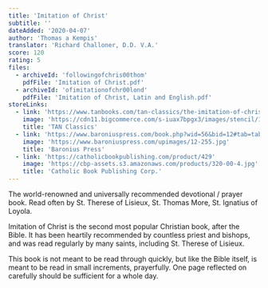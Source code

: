 ```yaml
---
title: 'Imitation of Christ'
subtitle: ''
dateAdded: '2020-04-07'
author: 'Thomas a Kempis'
translator: 'Richard Challoner, D.D. V.A.'
score: 120
rating: 5
files:
  - archiveId: 'followingofchris00thom'
    pdfFile: 'Imitation of Christ.pdf'
  - archiveId: 'ofimitationofchr00lond'
    pdfFile: 'Imitation of Christ, Latin and English.pdf'
storeLinks:
  - link: 'https://www.tanbooks.com/tan-classics/the-imitation-of-christ.html'
    image: 'https://cdn11.bigcommerce.com/s-iuax7bpgx3/images/stencil/1280x1280/products/1305/594/The-Imitation-of-Christ-cover-TC0227__93223.1595444551.jpg?c=1'
    title: 'TAN Classics'
  - link: 'https://www.baroniuspress.com/book.php?wid=56&bid=12#tab=tab-1'
    image: 'https://www.baroniuspress.com/upimages/12-255.jpg'
    title: 'Baronius Press'
  - link: 'https://catholicbookpublishing.com/product/429'
    image: 'https://cbp-assets.s3.amazonaws.com/products/320-00-4.jpg'
    title: 'Catholic Book Publishing Corp.'
---
```


The world-renowned and universally recommended devotional / prayer book. Read often by St. Therese of Lisieux, St. Thomas More, St. Ignatius of Loyola.

Imitation of Christ is the second most popular Christian book, after the Bible. It has been heartily recommended by countless priest and bishops, and was read regularly by many saints, including St. Therese of Lisieux.

This book is not meant to be read through quickly, but like the Bible itself, is meant to be read in small increments, prayerfully. One page reflected on carefully should be sufficient for a whole day.

